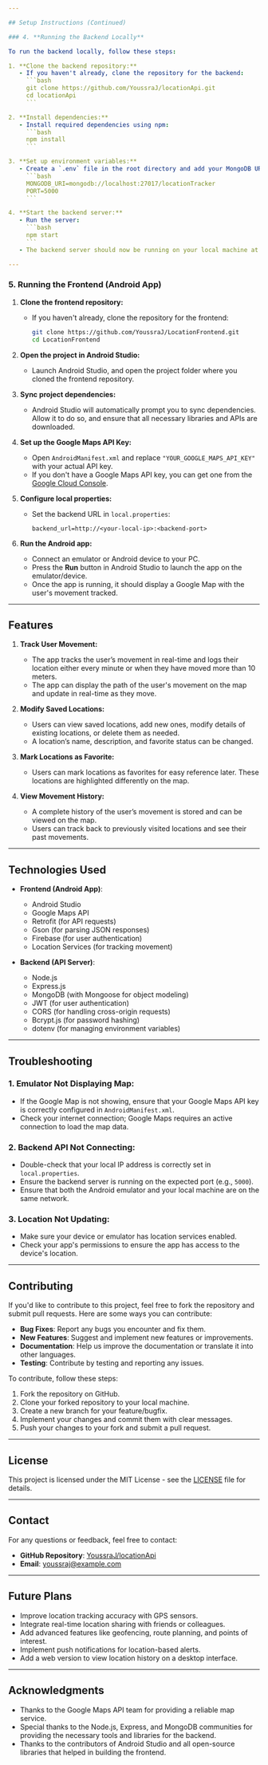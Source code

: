 ```yaml
---

## Setup Instructions (Continued)

### 4. **Running the Backend Locally**

To run the backend locally, follow these steps:

1. **Clone the backend repository:**
   - If you haven't already, clone the repository for the backend:
     ```bash
     git clone https://github.com/YoussraJ/locationApi.git
     cd locationApi
     ```

2. **Install dependencies:**
   - Install required dependencies using npm:
     ```bash
     npm install
     ```

3. **Set up environment variables:**
   - Create a `.env` file in the root directory and add your MongoDB URI and other necessary configuration:
     ```bash
     MONGODB_URI=mongodb://localhost:27017/locationTracker
     PORT=5000
     ```

4. **Start the backend server:**
   - Run the server:
     ```bash
     npm start
     ```
   - The backend server should now be running on your local machine at the specified port (e.g., http://localhost:5000).

---
```


### 5. **Running the Frontend (Android App)**

1. **Clone the frontend repository:**
   - If you haven't already, clone the repository for the frontend:
     ```bash
     git clone https://github.com/YoussraJ/LocationFrontend.git
     cd LocationFrontend
     ```

2. **Open the project in Android Studio:**
   - Launch Android Studio, and open the project folder where you cloned the frontend repository.

3. **Sync project dependencies:**
   - Android Studio will automatically prompt you to sync dependencies. Allow it to do so, and ensure that all necessary libraries and APIs are downloaded.

4. **Set up the Google Maps API Key:**
   - Open `AndroidManifest.xml` and replace `"YOUR_GOOGLE_MAPS_API_KEY"` with your actual API key.
   - If you don't have a Google Maps API key, you can get one from the [Google Cloud Console](https://console.cloud.google.com/).

5. **Configure local properties:**
   - Set the backend URL in `local.properties`:
     ```properties
     backend_url=http://<your-local-ip>:<backend-port>
     ```

6. **Run the Android app:**
   - Connect an emulator or Android device to your PC.
   - Press the **Run** button in Android Studio to launch the app on the emulator/device.
   - Once the app is running, it should display a Google Map with the user's movement tracked.

---

## Features

1. **Track User Movement:**
   - The app tracks the user’s movement in real-time and logs their location either every minute or when they have moved more than 10 meters.
   - The app can display the path of the user's movement on the map and update in real-time as they move.

2. **Modify Saved Locations:**
   - Users can view saved locations, add new ones, modify details of existing locations, or delete them as needed.
   - A location’s name, description, and favorite status can be changed.

3. **Mark Locations as Favorite:**
   - Users can mark locations as favorites for easy reference later. These locations are highlighted differently on the map.

4. **View Movement History:**
   - A complete history of the user’s movement is stored and can be viewed on the map.
   - Users can track back to previously visited locations and see their past movements.

---

## Technologies Used

- **Frontend (Android App)**:
  - Android Studio
  - Google Maps API
  - Retrofit (for API requests)
  - Gson (for parsing JSON responses)
  - Firebase (for user authentication)
  - Location Services (for tracking movement)

- **Backend (API Server)**:
  - Node.js
  - Express.js
  - MongoDB (with Mongoose for object modeling)
  - JWT (for user authentication)
  - CORS (for handling cross-origin requests)
  - Bcrypt.js (for password hashing)
  - dotenv (for managing environment variables)

---

## Troubleshooting

### 1. **Emulator Not Displaying Map:**
   - If the Google Map is not showing, ensure that your Google Maps API key is correctly configured in `AndroidManifest.xml`.
   - Check your internet connection; Google Maps requires an active connection to load the map data.

### 2. **Backend API Not Connecting:**
   - Double-check that your local IP address is correctly set in `local.properties`.
   - Ensure the backend server is running on the expected port (e.g., `5000`).
   - Ensure that both the Android emulator and your local machine are on the same network.

### 3. **Location Not Updating:**
   - Make sure your device or emulator has location services enabled.
   - Check your app's permissions to ensure the app has access to the device's location.

---

## Contributing

If you'd like to contribute to this project, feel free to fork the repository and submit pull requests. Here are some ways you can contribute:

- **Bug Fixes**: Report any bugs you encounter and fix them.
- **New Features**: Suggest and implement new features or improvements.
- **Documentation**: Help us improve the documentation or translate it into other languages.
- **Testing**: Contribute by testing and reporting any issues.

To contribute, follow these steps:

1. Fork the repository on GitHub.
2. Clone your forked repository to your local machine.
3. Create a new branch for your feature/bugfix.
4. Implement your changes and commit them with clear messages.
5. Push your changes to your fork and submit a pull request.

---

## License

This project is licensed under the MIT License - see the [LICENSE](LICENSE) file for details.

---

## Contact

For any questions or feedback, feel free to contact:
- **GitHub Repository**: [YoussraJ/locationApi](https://github.com/YoussraJ/locationApi)
- **Email**: youssraj@example.com

---

## Future Plans
- Improve location tracking accuracy with GPS sensors.
- Integrate real-time location sharing with friends or colleagues.
- Add advanced features like geofencing, route planning, and points of interest.
- Implement push notifications for location-based alerts.
- Add a web version to view location history on a desktop interface.

---

## Acknowledgments
- Thanks to the Google Maps API team for providing a reliable map service.
- Special thanks to the Node.js, Express, and MongoDB communities for providing the necessary tools and libraries for the backend.
- Thanks to the contributors of Android Studio and all open-source libraries that helped in building the frontend.
